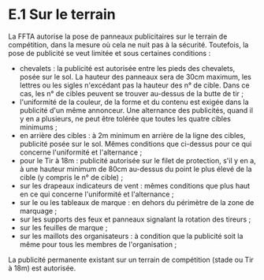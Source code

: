 # E.1 Sur le terrain

La FFTA autorise la pose de panneaux publicitaires sur le terrain de compétition, dans la mesure où cela
ne nuit pas à la sécurité. Toutefois, la pose de publicité se veut limitée et sous certaines conditions :

- chevalets : la publicité est autorisée entre les pieds des chevalets, posée sur le sol. La hauteur des
  panneaux sera de 30cm maximum, les lettres ou les sigles n'excédant pas la hauteur des n° de cible.
  Dans ce cas, les n° de cibles peuvent se trouver au-dessus de la butte de tir ;
- l'uniformité de la couleur, de la forme et du contenu est exigée dans la publicité d'un même annonceur.
  Une alternance des publicités, quand il y en a plusieurs, ne peut être tolérée que toutes les quatre
  cibles minimums ;
- en arrière des cibles : à 2m minimum en arrière de la ligne des cibles, publicité posée sur le sol.
  Mêmes conditions que ci-dessus pour ce qui concerne l'uniformité et l'alternance ;
- pour le Tir à 18m : publicité autorisée sur le filet de protection, s'il y en a, à une hauteur
  minimum de 80cm au-dessus du point le plus élevé de la cible (y compris le n° de cible) ;
- sur les drapeaux indicateurs de vent : mêmes conditions que plus haut en ce qui concerne l'uniformité
  et l'alternance ;
- sur le ou les tableaux de marque : en dehors du périmètre de la zone de marquage ;
- sur les supports des feux et panneaux signalant la rotation des tireurs ;
- sur les feuilles de marque ;
- sur les maillots des organisateurs : à condition que la publicité soit la même pour tous les membres
  de l'organisation ;

La publicité permanente existant sur un terrain de compétition (stade ou Tir à 18m) est autorisée.
